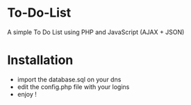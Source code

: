 # To-Do-List
 A simple To Do List using PHP and JavaScript (AJAX + JSON)
 
 # Installation
 - import the database.sql on your dns
 - edit the config.php file with your logins
 - enjoy !
